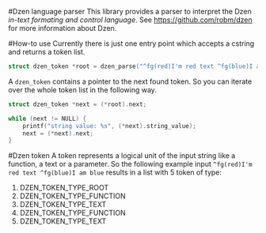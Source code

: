 #Dzen language parser
This library provides a parser to interpret the Dzen *in-text formating and control language*. See https://github.com/robm/dzen for more information about Dzen.
   
#How-to use
Currently there is just one entry point which accepts a cstring and returns a token list.

```c
struct dzen_token *root = dzen_parse("^fg(red)I'm red text ^fg(blue)I am blue");
```

A `dzen_token` contains a pointer to the next found token. So you can iterate over the whole token list in the following way.

```c
struct dzen_token *next = (*root).next;

while (next != NULL) {
    printf("string value: %s", (*next).string_value);
    next = (*next).next;
}
```

#Dzen token
A token represents a logical unit of the input string like a function, a text or a parameter. So the following example input `^fg(red)I'm red text ^fg(blue)I am blue` results in a list with 5 token of type:

1) DZEN_TOKEN_TYPE_ROOT
2) DZEN_TOKEN_TYPE_FUNCTION
3) DZEN_TOKEN_TYPE_TEXT
4) DZEN_TOKEN_TYPE_FUNCTION
5) DZEN_TOKEN_TYPE_TEXT

